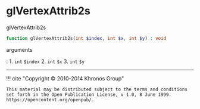 # glVertexAttrib2s
glVertexAttrib2s

```php
function glVertexAttrib2s(int $index, int $x, int $y) : void
```



arguments

:    1. `int` `$index` 
    2. `int` `$x` 
    3. `int` `$y` 



---
     

!!! cite "Copyright © 2010-2014 Khronos Group"

    This material may be distributed subject to the terms and conditions set forth in the Open Publication License, v 1.0, 8 June 1999. https://opencontent.org/openpub/.